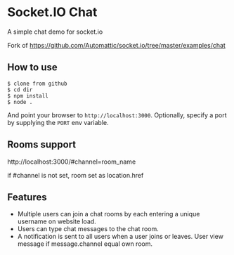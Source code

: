 
# Socket.IO Chat

A simple chat demo for socket.io

Fork of https://github.com/Automattic/socket.io/tree/master/examples/chat

## How to use

```
$ clone from github
$ cd dir
$ npm install
$ node .
```

And point your browser to `http://localhost:3000`. Optionally, specify
a port by supplying the `PORT` env variable.

## Rooms support

http://localhost:3000/#channel=room_name

if #channel is not set, room set as location.href

## Features

- Multiple users can join a chat rooms by each entering a unique username
on website load.
- Users can type chat messages to the chat room.
- A notification is sent to all users when a user joins or leaves. User view message if message.channel equal own room.
